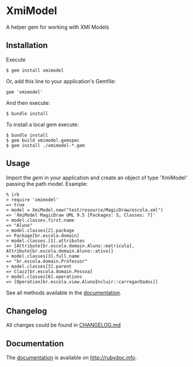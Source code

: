 # XmiModel

A helper gem for working with XMI Models

## Installation

Execute

```
$ gem install xmimodel
```

Or, add this line to your application's Gemfile:

```
gem 'xmimodel'
```

And then execute:

```
$ bundle install
```

To install a local gem execute:

```
$ bundle install
$ gem build xmimodel.gemspec
$ gem install ./xmimodel-*.gem
```

## Usage

Import the *gem* in your application and create an object of type 'XmiModel' passing the path model.
Example:

```
% irb
> require 'xmimodel'
=> true
> model = XmiModel.new("test/resource/MagicDraw/escola.xml")
=> 'XmiModel MagicDraw UML 9.5 [Packages: 5, Classes: 7]'
> model.classes.first.name
=> "Aluno"
> model.classes[2].package
=> Package[br.escola.domain]
> model.classes.[1].attributes     
=> [Attribute[br.escola.domain.Aluno::matricula], Attribute[br.escola.domain.Aluno::ativo]]
> model.classes[3].full_name
=> "br.escola.domain.Professor"
> model.classes[3].parent   
=> Clazz[br.escola.domain.Pessoa]
> model.classes[6].operations
=> [Operation[br.escola.view.AlunoIncluir::carregarDados]]

```

See all methods available in the <a href="http://rubydoc.info/github/marvinsiq/xmimodel/master/frames" target="_top">documentation</a>.

## Changelog

All changes could be found in [CHANGELOG.md](CHANGELOG.md)

## Documentation
The <a href="http://rubydoc.info/github/marvinsiq/xmimodel/master/frames" target="_top">documentation</a> is available on <a href="http://rubydoc.info/github/marvinsiq/xmimodel/master/frames" target="_top">http://rubydoc.info</a>.
